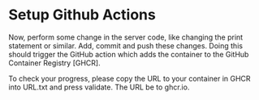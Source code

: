 # Setup Github Actions

Now, perform some change in the server code, like changing the print statement or similar. Add, commit and push these changes. Doing this should trigger the GitHub action which adds the container to the GitHub Container Registry [GHCR]. 

To check your progress, please copy the URL to your container in GHCR into URL.txt and press validate. The URL be to ghcr.io. 